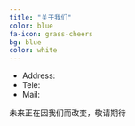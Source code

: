 ```yaml
---
title: "关于我们"
color: blue
fa-icon: grass-cheers
bg: blue
color: white
---
```


+ Address:  
+ Tele:
+ Mail:

未来正在因我们而改变，敬请期待

